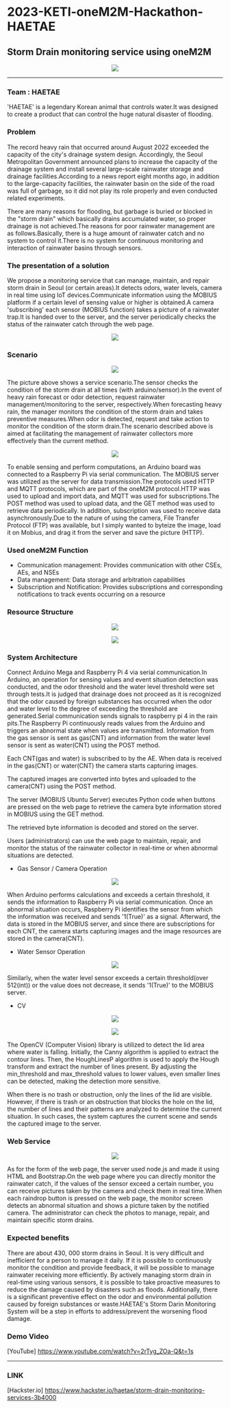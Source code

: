 # 2023-KETI-oneM2M-Hackathon-HAETAE
## Storm Drain monitoring service using oneM2M

<p align="center"><img src="https://hackster.imgix.net/uploads/attachments/1597349/_VNBJWI8nvo.blob?auto=compress%2Cformat&w=900&h=675&fit=min"></p>

---

### Team : HAETAE

'HAETAE' is a legendary Korean animal that controls water.It was designed to create a product that can control the huge natural disaster of flooding.

### Problem

The record heavy rain that occurred around August 2022 exceeded the capacity of the city's drainage system design. Accordingly, the Seoul Metropolitan Government announced plans to increase the capacity of the drainage system and install several large-scale rainwater storage and drainage facilities.According to a news report eight months ago, in addition to the large-capacity facilities, the rainwater basin on the side of the road was full of garbage, so it did not play its role properly and even conducted related experiments.

There are many reasons for flooding, but garbage is buried or blocked in the "storm drain" which basically drains accumulated water, so proper drainage is not achieved.The reasons for poor rainwater management are as follows.Basically, there is a huge amount of rainwater catch and no system to control it.There is no system for continuous monitoring and interaction of rainwater basins through sensors.

### The presentation of a solution

We propose a monitoring service that can manage, maintain, and repair storm drain in Seoul (or certain areas).It detects odors, water levels, camera in real time using IoT devices.Communicate information using the MOBIUS platform if a certain level of sensing value or higher is obtained.A camera 'subscribing' each sensor (MOBIUS function) takes a picture of a rainwater trap.It is handed over to the server, and the server periodically checks the status of the rainwater catch through the web page.

<p align="center"><img src="https://hackster.imgix.net/uploads/attachments/1597345/image_HTghUcO0fy.png?auto=compress%2Cformat&w=740&h=555&fit=max"></p>

### Scenario

<p align="center"><img src="https://hackster.imgix.net/uploads/attachments/1597329/image_3bNNv5rlhX.png?auto=compress%2Cformat&w=740&h=555&fit=max"></p>

The picture above shows a service scenario.The sensor checks the condition of the storm drain at all times (with arduino/sensor).In the event of heavy rain forecast or odor detection, request rainwater management/monitoring to the server, respectively.When forecasting heavy rain, the manager monitors the condition of the storm drain and takes preventive measures.When odor is detected, request and take action to monitor the condition of the storm drain.The scenario described above is aimed at facilitating the management of rainwater collectors more effectively than the current method.

<p align="center"><img src="https://hackster.imgix.net/uploads/attachments/1597401/-_extuo2BIRX.png?auto=compress%2Cformat&w=740&h=555&fit=max"></p>

To enable sensing and perform computations, an Arduino board was connected to a Raspberry Pi via serial communication. The MOBIUS server was utilized as the server for data transmission.The protocols used HTTP and MQTT protocols, which are part of the oneM2M protocol.HTTP was used to upload and import data, and MQTT was used for subscriptions.The POST method was used to upload data, and the GET method was used to retrieve data periodically. In addition, subscription was used to receive data asynchronously.Due to the nature of using the camera, File Transfer Protocol (FTP) was available, but I simply wanted to byteize the image, load it on Mobius, and drag it from the server and save the picture (HTTP).

### Used oneM2M Function

- Communication management: Provides communication with other CSEs, AEs, and NSEs
- Data management: Data storage and arbitration capabilities
- Subscription and Notification: Provides subscriptions and corresponding notifications to track events occurring on a resource

### Resource Structure

<p align="center"><img src="https://hackster.imgix.net/uploads/attachments/1597398/image_0yylBRyndV.png?auto=compress%2Cformat&w=740&h=555&fit=max"></p>

<p align="center"><img src="https://hackster.imgix.net/uploads/attachments/1597400/_2023-06-03__10_56_49_bOUcsqgKSG.png?auto=compress%2Cformat&w=740&h=555&fit=max"></p>

### System Architecture

Connect Arduino Mega and Raspberry Pi 4 via serial communication.In Arduino, an operation for sensing values and event situation detection was conducted, and the odor threshold and the water level threshold were set through tests.It is judged that drainage does not proceed as it is recognized that the odor caused by foreign substances has occurred when the odor and water level to the degree of exceeding the threshold are generated.Serial communication sends signals to raspberry pi 4 in the rain pits.The Raspberry Pi continuously reads values from the Arduino and triggers an abnormal state when values are transmitted. Information from the gas sensor is sent as gas(CNT) and information from the water level sensor is sent as water(CNT) using the POST method.

Each CNT(gas and water) is subscribed to by the AE. When data is received in the gas(CNT) or water(CNT) the camera starts capturing images.

The captured images are converted into bytes and uploaded to the camera(CNT) using the POST method.

The server (MOBIUS Ubuntu Server) executes Python code when buttons are pressed on the web page to retrieve the camera byte information stored in MOBIUS using the GET method.

The retrieved byte information is decoded and stored on the server.

Users (administrators) can use the web page to maintain, repair, and monitor the status of the rainwater collector in real-time or when abnormal situations are detected.

- Gas Sensor / Camera Operation

<p align="center"><img src="https://github.com/KR-HanYunSeop/2023-KETI-oneM2M-Hackathon-HAETAE/assets/111222017/d227a6c8-0fe0-40f3-8166-9c9b5dfc6f5e"></p>

When Arduino performs calculations and exceeds a certain threshold, it sends the information to Raspberry Pi via serial communication. Once an abnormal situation occurs, Raspberry Pi identifies the sensor from which the information was received and sends '1(True)' as a signal. Afterward, the data is stored in the MOBIUS server, and since there are subscriptions for each CNT, the camera starts capturing images and the image resources are stored in the camera(CNT).

- Water Sensor Operation

<p align="center"><img src="https://github.com/KR-HanYunSeop/2023-KETI-oneM2M-Hackathon-HAETAE/assets/111222017/bca4ba1b-3ddb-44a0-b59d-5b113d715ed4"></p>

Similarly, when the water level sensor exceeds a certain threshold(over 512(int)) or the value does not decrease, it sends '1(True)' to the MOBIUS server.

- CV

<p align="center"><img src="https://github.com/KR-HanYunSeop/2023-KETI-oneM2M-Hackathon-HAETAE/assets/111222017/f07680c0-7c88-4eae-833a-394f7ccb6142"></p>

<p align="center"><img src="https://github.com/KR-HanYunSeop/2023-KETI-oneM2M-Hackathon-HAETAE/assets/111222017/077c0f83-7d34-46f7-9d15-d9c824aa7246"></p>

The OpenCV (Computer Vision) library is utilized to detect the lid area where water is falling. Initially, the Canny algorithm is applied to extract the contour lines. Then, the HoughLinesP algorithm is used to apply the Hough transform and extract the number of lines present. By adjusting the min_threshold and max_threshold values to lower values, even smaller lines can be detected, making the detection more sensitive.

When there is no trash or obstruction, only the lines of the lid are visible. However, if there is trash or an obstruction that blocks the hole on the lid, the number of lines and their patterns are analyzed to determine the current situation. In such cases, the system captures the current scene and sends the captured image to the server.

### Web Service

<p align="center"><img src="https://github.com/KR-HanYunSeop/2023-KETI-oneM2M-Hackathon-HAETAE/assets/111222017/21c1d587-ad83-455b-a048-0f9dd2d5ab26"></p>

As for the form of the web page, the server used node.js and made it using HTML and Bootstrap.On the web page where you can directly monitor the rainwater catch, if the values of the sensor exceed a certain number, you can receive pictures taken by the camera and check them in real time.When each raindrop button is pressed on the web page, the monitor screen detects an abnormal situation and shows a picture taken by the notified camera. The administrator can check the photos to manage, repair, and maintain specific storm drains.

### Expected benefits

There are about 430, 000 storm drains in Seoul. It is very difficult and inefficient for a person to manage it daily. If it is possible to continuously monitor the condition and provide feedback, it will be possible to manage rainwater receiving more efficiently.
By actively managing storm drain in real-time using various sensors, it is possible to take proactive measures to reduce the damage caused by disasters such as floods. Additionally, there is a significant preventive effect on the odor and environmental pollution caused by foreign substances or waste.HAETAE's Storm Darin Monitoring System will be a step in efforts to address/prevent the worsening flood damage.

### Demo Video
[YouTube]
https://www.youtube.com/watch?v=2rTyg_ZOa-Q&t=1s

---

### LINK
[Hackster.io] https://www.hackster.io/haetae/storm-drain-monitoring-services-3b4000



